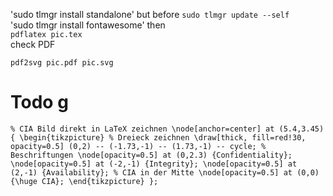 
'sudo tlmgr install standalone' but before `sudo tlmgr update --self`  
'sudo tlmgr install fontawesome'
then  
`pdflatex pic.tex`  
check PDF  

`pdf2svg pic.pdf pic.svg`  

# Todo g
`
      % CIA Bild direkt in LaTeX zeichnen
      \node[anchor=center] at (5.4,3.45) {
        \begin{tikzpicture}
            % Dreieck zeichnen
            \draw[thick, fill=red!30, opacity=0.5] (0,2) -- (-1.73,-1) -- (1.73,-1) -- cycle;
            % Beschriftungen
            \node[opacity=0.5] at (0,2.3) {Confidentiality};
            \node[opacity=0.5] at (-2,-1) {Integrity};
            \node[opacity=0.5] at (2,-1) {Availability};
            % CIA in der Mitte
            \node[opacity=0.5] at (0,0) {\huge CIA};
        \end{tikzpicture}
    };
`